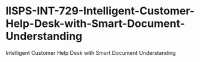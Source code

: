 # llSPS-INT-729-Intelligent-Customer-Help-Desk-with-Smart-Document-Understanding
Intelligent Customer Help Desk with Smart Document Understanding
